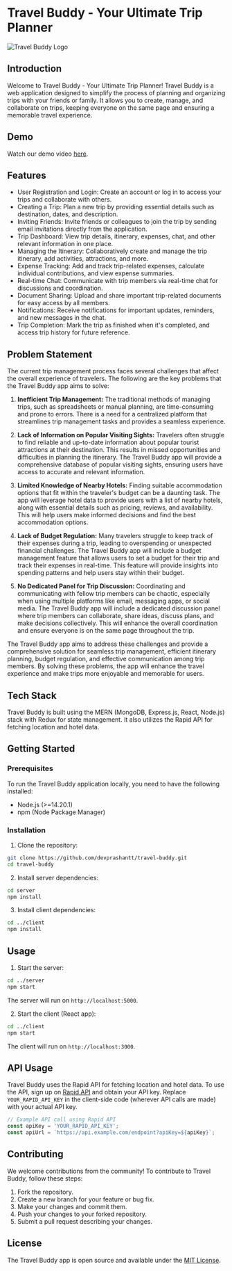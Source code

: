 # Travel Buddy - Your Ultimate Trip Planner

![Travel Buddy Logo](https://ik.imagekit.io/officialprashant/TravelBuddy_-_Group_Travel_Planning_Made_Easy_nVzRcioZ9.png?updatedAt=1688318144361)

## Introduction

Welcome to Travel Buddy - Your Ultimate Trip Planner! Travel Buddy is a web application designed to simplify the process of planning and organizing trips with your friends or family. It allows you to create, manage, and collaborate on trips, keeping everyone on the same page and ensuring a memorable travel experience.

## Demo

Watch our demo video [here](https://example.com/travel-buddy-demo).

## Features

- User Registration and Login: Create an account or log in to access your trips and collaborate with others.
- Creating a Trip: Plan a new trip by providing essential details such as destination, dates, and description.
- Inviting Friends: Invite friends or colleagues to join the trip by sending email invitations directly from the application.
- Trip Dashboard: View trip details, itinerary, expenses, chat, and other relevant information in one place.
- Managing the Itinerary: Collaboratively create and manage the trip itinerary, add activities, attractions, and more.
- Expense Tracking: Add and track trip-related expenses, calculate individual contributions, and view expense summaries.
- Real-time Chat: Communicate with trip members via real-time chat for discussions and coordination.
- Document Sharing: Upload and share important trip-related documents for easy access by all members.
- Notifications: Receive notifications for important updates, reminders, and new messages in the chat.
- Trip Completion: Mark the trip as finished when it's completed, and access trip history for future reference.

## Problem Statement

The current trip management process faces several challenges that affect the overall experience of travelers. The following are the key problems that the Travel Buddy app aims to solve:

1. **Inefficient Trip Management:** The traditional methods of managing trips, such as spreadsheets or manual planning, are time-consuming and prone to errors. There is a need for a centralized platform that streamlines trip management tasks and provides a seamless experience.

2. **Lack of Information on Popular Visiting Sights:** Travelers often struggle to find reliable and up-to-date information about popular tourist attractions at their destination. This results in missed opportunities and difficulties in planning the itinerary. The Travel Buddy app will provide a comprehensive database of popular visiting sights, ensuring users have access to accurate and relevant information.

3. **Limited Knowledge of Nearby Hotels:** Finding suitable accommodation options that fit within the traveler's budget can be a daunting task. The app will leverage hotel data to provide users with a list of nearby hotels, along with essential details such as pricing, reviews, and availability. This will help users make informed decisions and find the best accommodation options.

4. **Lack of Budget Regulation:** Many travelers struggle to keep track of their expenses during a trip, leading to overspending or unexpected financial challenges. The Travel Buddy app will include a budget management feature that allows users to set a budget for their trip and track their expenses in real-time. This feature will provide insights into spending patterns and help users stay within their budget.

5. **No Dedicated Panel for Trip Discussion:** Coordinating and communicating with fellow trip members can be chaotic, especially when using multiple platforms like email, messaging apps, or social media. The Travel Buddy app will include a dedicated discussion panel where trip members can collaborate, share ideas, discuss plans, and make decisions collectively. This will enhance the overall coordination and ensure everyone is on the same page throughout the trip.

The Travel Buddy app aims to address these challenges and provide a comprehensive solution for seamless trip management, efficient itinerary planning, budget regulation, and effective communication among trip members. By solving these problems, the app will enhance the travel experience and make trips more enjoyable and memorable for users.

## Tech Stack

Travel Buddy is built using the MERN (MongoDB, Express.js, React, Node.js) stack with Redux for state management. It also utilizes the Rapid API for fetching location and hotel data.

## Getting Started

### Prerequisites

To run the Travel Buddy application locally, you need to have the following installed:

- Node.js (>=14.20.1)
- npm (Node Package Manager)

### Installation

1. Clone the repository:

```bash
git clone https://github.com/devprashantt/travel-buddy.git
cd travel-buddy
```

2. Install server dependencies:

```bash
cd server
npm install
```

3. Install client dependencies:

```bash
cd ../client
npm install
```

## Usage

1. Start the server:

```bash
cd ../server
npm start
```

The server will run on `http://localhost:5000`.

2. Start the client (React app):

```bash
cd ../client
npm start
```

The client will run on `http://localhost:3000`.

## API Usage

Travel Buddy uses the Rapid API for fetching location and hotel data. To use the API, sign up on [Rapid API](https://rapidapi.com/) and obtain your API key. Replace `YOUR_RAPID_API_KEY` in the client-side code (wherever API calls are made) with your actual API key.

```javascript
// Example API call using Rapid API
const apiKey = 'YOUR_RAPID_API_KEY';
const apiUrl = `https://api.example.com/endpoint?apiKey=${apiKey}`;
```

## Contributing

We welcome contributions from the community! To contribute to Travel Buddy, follow these steps:

1. Fork the repository.
2. Create a new branch for your feature or bug fix.
3. Make your changes and commit them.
4. Push your changes to your forked repository.
5. Submit a pull request describing your changes.

## License

The Travel Buddy app is open source and available under the [MIT License](LICENSE).

